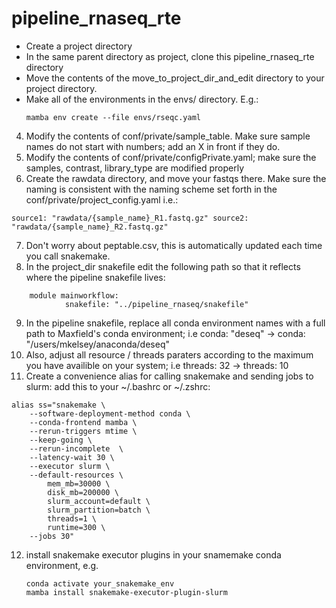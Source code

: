 # pipeline_rnaseq_rte

- Create a project directory
- In the same parent directory as project, clone this pipeline_rnaseq_rte directory
- Move the contents of the move_to_project_dir_and_edit directory to your project directory.
- Make all of the environments in the envs/ directory. E.g.:
   ```
   mamba env create --file envs/rseqc.yaml
   ```

4. Modify the contents of conf/private/sample_table. Make sure sample names do not start with numbers; add an X in front if they do.
5. Modify the contents of conf/private/configPrivate.yaml; make sure the samples, contrast, library_type are modified properly
6. Create the rawdata directory, and move your fastqs there. Make sure the naming is consistent with the naming scheme set forth in the conf/private/project_config.yaml i.e.:

```
source1: "rawdata/{sample_name}_R1.fastq.gz" source2: "rawdata/{sample_name}_R2.fastq.gz"
```

7. Don't worry about peptable.csv, this is automatically updated each time you call snakemake.
8. In the project_dir snakefile edit the following path so that it reflects where the pipeline snakefile lives:

```
    module mainworkflow:
            snakefile: "../pipeline_rnaseq/snakefile"
```

9. In the pipeline snakefile, replace all conda environment names with a full path to Maxfield's conda environment; i.e conda: "deseq" -> conda: "/users/mkelsey/anaconda/deseq"
10. Also, adjust all resource / threads paraters according to the maximum you have availible on your system; i.e threads: 32 -> threads: 10
11. Create a convenience alias for calling snakemake and sending jobs to slurm: add this to your ~/.bashrc or ~/.zshrc:

```
alias ss="snakemake \
    --software-deployment-method conda \
    --conda-frontend mamba \
    --rerun-triggers mtime \
    --keep-going \
    --rerun-incomplete  \
    --latency-wait 30 \
    --executor slurm \
    --default-resources \
        mem_mb=30000 \
        disk_mb=200000 \
        slurm_account=default \
        slurm_partition=batch \
        threads=1 \
        runtime=300 \
    --jobs 30"
```

12. install snakemake executor plugins in your snamemake conda environment, e.g.
    ```
    conda activate your_snakemake_env
    mamba install snakemake-executor-plugin-slurm
    ```

